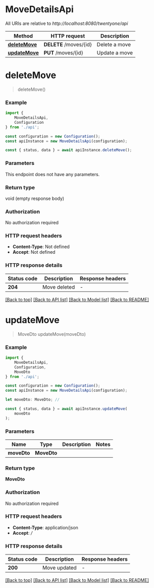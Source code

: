 # MoveDetailsApi

All URIs are relative to *http://localhost:8080/twentyone/api*

|Method | HTTP request | Description|
|------------- | ------------- | -------------|
|[**deleteMove**](#deletemove) | **DELETE** /moves/{id} | Delete a move|
|[**updateMove**](#updatemove) | **PUT** /moves/{id} | Update a move|

# **deleteMove**
> deleteMove()


### Example

```typescript
import {
    MoveDetailsApi,
    Configuration
} from './api';

const configuration = new Configuration();
const apiInstance = new MoveDetailsApi(configuration);

const { status, data } = await apiInstance.deleteMove();
```

### Parameters
This endpoint does not have any parameters.


### Return type

void (empty response body)

### Authorization

No authorization required

### HTTP request headers

 - **Content-Type**: Not defined
 - **Accept**: Not defined


### HTTP response details
| Status code | Description | Response headers |
|-------------|-------------|------------------|
|**204** | Move deleted |  -  |

[[Back to top]](#) [[Back to API list]](../README.md#documentation-for-api-endpoints) [[Back to Model list]](../README.md#documentation-for-models) [[Back to README]](../README.md)

# **updateMove**
> MoveDto updateMove(moveDto)


### Example

```typescript
import {
    MoveDetailsApi,
    Configuration,
    MoveDto
} from './api';

const configuration = new Configuration();
const apiInstance = new MoveDetailsApi(configuration);

let moveDto: MoveDto; //

const { status, data } = await apiInstance.updateMove(
    moveDto
);
```

### Parameters

|Name | Type | Description  | Notes|
|------------- | ------------- | ------------- | -------------|
| **moveDto** | **MoveDto**|  | |


### Return type

**MoveDto**

### Authorization

No authorization required

### HTTP request headers

 - **Content-Type**: application/json
 - **Accept**: */*


### HTTP response details
| Status code | Description | Response headers |
|-------------|-------------|------------------|
|**200** | Move updated |  -  |

[[Back to top]](#) [[Back to API list]](../README.md#documentation-for-api-endpoints) [[Back to Model list]](../README.md#documentation-for-models) [[Back to README]](../README.md)

